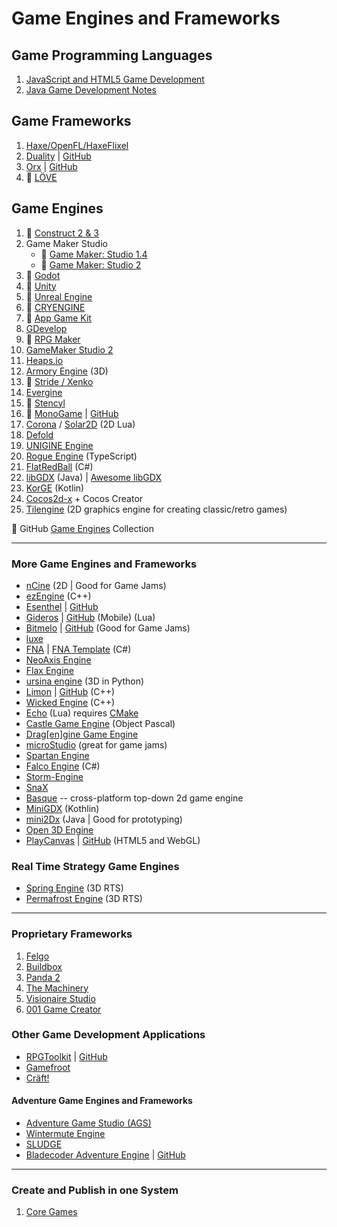 # Game Engines and Frameworks

## Game Programming Languages

1. [JavaScript and HTML5 Game Development](development-docs/game-development/game-programming-languages/javascript-html5-game-development.md)
2. [Java Game Development Notes](development-docs/game-development/game-programming-languages/java-game-development-notes.md)

## Game Frameworks

1. [Haxe/OpenFL/HaxeFlixel](development-docs/game-development/game-engines-and-frameworks/haxe-flixel-game-development.md)
2. [Duality](https://www.duality2d.net/) | [GitHub](https://github.com/AdamsLair/duality)
3. [Orx](https://orx-project.org/) | [GitHub](https://github.com/orx/orx)
4. :notebook: [LÖVE](development-docs/game-development/game-engines-and-frameworks/love2d-game-development.md)

## Game Engines

1. :notebook: [Construct 2 & 3](development-docs/game-development/game-engines-and-frameworks/construct-game-development.md)
2. Game Maker Studio
   - :notebook: [Game Maker: Studio 1.4](development-docs/game-development/game-engines-and-frameworks/game-maker-studio-1-game-development.md)
   - :notebook: [Game Maker: Studio 2](development-docs/game-development/game-engines-and-frameworks/game-maker-studio-2-game-development.md)
3. :notebook: [Godot](development-docs/game-development/game-engines-and-frameworks/godot-game-development.md)
4. :notebook: [Unity](development-docs/game-development/game-engines-and-frameworks/unity-game-development.md)
5. :notebook: [Unreal Engine](development-docs/game-development/game-engines-and-frameworks/unreal-engine-development.md)
6. :notebook: [CRYENGINE](development-docs/game-development/game-engines-and-frameworks/cryengine-game-development.md)
7. :notebook: [App Game Kit](development-docs/game-development/game-engines-and-frameworks/app-game-kit-development.md)
8. [GDevelop](https://gdevelop-app.com/)
9.  :notebook: [RPG Maker](development-docs/game-development/game-engines-and-frameworks/rpg-maker-notes.md)
10. [GameMaker Studio 2](development-docs/game-development/game-engines-and-frameworks/game-maker-studio-2-game-development.md)
11. [Heaps.io](https://heaps.io/)
12. [Armory Engine](https://armory3d.org/) (3D)
13. :notebook: [Stride / Xenko](development-docs/game-development/game-engines-and-frameworks/xenko-game-development.md)
14. [Evergine](https://evergine.com)
15. :notebook: [Stencyl](development-docs/game-development/game-engines-and-frameworks/stencyl-game-development.md)
16. :notebook: [MonoGame](development-docs/game-development/game-engines-and-frameworks/monogame-development.md) | [GitHub](https://github.com/MonoGame/MonoGame)
17. [Corona](https://coronalabs.com/) / [Solar2D](https://solar2d.com/) (2D Lua)
18. [Defold](https://defold.com/)
19. [UNIGINE Engine](https://unigine.com/products/community/advantages/)
20. [Rogue Engine](https://rogueengine.io/) (TypeScript)
21. [FlatRedBall](http://flatredball.com/) (C#)
22. [libGDX](https://libgdx.com/) (Java) | [Awesome libGDX](https://github.com/rafaskb/awesome-libgdx)
23. [KorGE](https://korge.org/) (Kotlin)
24. [Cocos2d-x](https://www.cocos.com/en/) + Cocos Creator
25. [Tilengine](http://www.tilengine.org/) (2D graphics engine for creating classic/retro games)

:link: GitHub [Game Engines](https://github.com/collections/game-engines) Collection

***

### More Game Engines and Frameworks

- [nCine](https://ncine.github.io/) (2D | Good for Game Jams)
- [ezEngine](https://github.com/ezEngine/ezEngine) (C++)
- [Esenthel](https://www.esenthel.com/?id=info) | [GitHub](https://github.com/Esenthel/EsenthelEngine/)
- [Gideros](http://giderosmobile.com/) | [GitHub](https://github.com/gideros/gideros) (Mobile) (Lua)
- [Bitmelo](https://bitmelo.com/) | [GitHub](https://github.com/byersdz/bitmelo) (Good for Game Jams)
- [luxe](https://luxeengine.com/)
- [FNA](https://fna-xna.github.io/) | [FNA Template](https://github.com/AndrewRussellNet/FNA-Template) (C#)
- [NeoAxis Engine](https://www.neoaxis.com/)
- [Flax Engine](https://flaxengine.com/)
- [ursina engine](https://www.ursinaengine.org/) (3D in Python)
- [Limon](http://limonengine.com/) | [GitHub](https://github.com/enginmanap/limonEngine) (C++)
- [Wicked Engine](https://github.com/turanszkij/WickedEngine) (C++)
- [Echo](https://github.com/timi-liuliang/echo) (Lua) requires [CMake](https://cmake.org/)
- [Castle Game Engine](https://castle-engine.io/) (Object Pascal)
- [Drag[en]gine Game Engine](development-docs/game-development/game-engines-and-frameworks/dragengine-development.md)
- [microStudio](https://microstudio.dev/) (great for game jams)
- [Spartan Engine](https://github.com/PanosK92/SpartanEngine)
- [Falco Engine](https://falco3d.com/) (C#)
- [Storm-Engine](https://github.com/storm-devs/storm-engine)
- [SnaX](https://snaxgameengine.com/)
- [Basque](https://github.com/ryanpcmcquen/basque) -- cross-platform top-down 2d game engine
- [MiniGDX](https://github.com/minigdx/minigdx) (Kothlin)
- [mini2Dx](https://mini2dx.org/) (Java | Good for prototyping)
- [Open 3D Engine](https://o3de.org/)
- [PlayCanvas](https://playcanvas.com/) | [GitHub](https://github.com/playcanvas/engine) (HTML5 and WebGL)

### Real Time Strategy Game Engines

- [Spring Engine](https://springrts.com/) (3D RTS)
- [Permafrost Engine](https://github.com/eduard-permyakov/permafrost-engine) (3D RTS)

***

### Proprietary Frameworks

1. [Felgo](https://felgo.com/)
2. [Buildbox](https://www.buildbox.com/)
3. [Panda 2](https://www.panda2.io/)
4. [The Machinery](https://ourmachinery.com/)
5. [Visionaire Studio](https://www.visionaire-studio.net/cms/visionaire-studio-english.html)
6. [001 Game Creator](https://001gamecreator.com/)

### Other Game Development Applications

- [RPGToolkit](http://www.rpgtoolkit.net/) | [GitHub](https://github.com/rpgtoolkit)
- [Gamefroot](https://make.gamefroot.com/)
- [Cräft!](https://github.com/craeftgame)

#### Adventure Game Engines and Frameworks

- [Adventure Game Studio (AGS)](https://www.adventuregamestudio.co.uk/)
- [Wintermute Engine](http://dead-code.org/home/)
- [SLUDGE](https://opensludge.github.io/)
- [Bladecoder Adventure Engine](https://bladecoder.github.io/bladecoder-adventure-engine/) | [GitHub](https://github.com/bladecoder/bladecoder-adventure-engine)

***

### Create and Publish in one System

1. [Core Games](https://www.coregames.com/)
